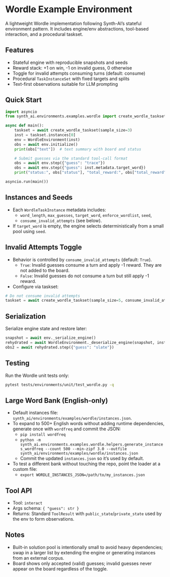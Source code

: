 # Wordle Example Environment

A lightweight Wordle implementation following Synth-AI’s stateful environment pattern.
It includes engine/env abstractions, tool-based interaction, and a procedural taskset.

## Features
- Stateful engine with reproducible snapshots and seeds
- Reward stack: +1 on win, -1 on invalid guess, 0 otherwise
- Toggle for invalid attempts consuming turns (default: consume)
- Procedural `TaskInstanceSet` with fixed targets and splits
- Text-first observations suitable for LLM prompting

## Quick Start
```python
import asyncio
from synth_ai.environments.examples.wordle import create_wordle_taskset, WordleEnvironment

async def main():
    taskset = await create_wordle_taskset(sample_size=3)
    inst = taskset.instances[0]
    env = WordleEnvironment(inst)
    obs = await env.initialize()
    print(obs["text"])  # text summary with board and status

    # Submit guesses via the standard tool-call format
    obs = await env.step({"guess": "trace"})
    obs = await env.step({"guess": inst.metadata.target_word})
    print("status:", obs["status"], "total_reward:", obs["total_reward"])  # won, 1.0

asyncio.run(main())
```

## Instances and Seeds
- Each `WordleTaskInstance` metadata includes:
  - `word_length`, `max_guesses`, `target_word`, `enforce_wordlist`, `seed`,
  - `consume_invalid_attempts` (see below).
- If `target_word` is empty, the engine selects deterministically from a small pool using `seed`.

## Invalid Attempts Toggle
- Behavior is controlled by `consume_invalid_attempts` (default: `True`).
  - `True`: Invalid guesses consume a turn and apply -1 reward. They are not added to the board.
  - `False`: Invalid guesses do not consume a turn but still apply -1 reward.
- Configure via taskset:
```python
# Do not consume invalid attempts
taskset = await create_wordle_taskset(sample_size=5, consume_invalid_attempts=False)
```

## Serialization
Serialize engine state and restore later:
```python
snapshot = await env._serialize_engine()
rehydrated = await WordleEnvironment._deserialize_engine(snapshot, inst)
obs2 = await rehydrated.step({"guess": "slate"})
```

## Testing
Run the Wordle unit tests only:
```bash
pytest tests/environments/unit/test_wordle.py -q
```

## Large Word Bank (English-only)
- Default instances file: `synth_ai/environments/examples/wordle/instances.json`.
- To expand to 500+ English words without adding runtime dependencies, generate once with `wordfreq` and commit the JSON:
  - `pip install wordfreq`
  - `python -m synth_ai.environments.examples.wordle.helpers.generate_instances_wordfreq --count 500 --min-zipf 3.0 --outfile synth_ai/environments/examples/wordle/instances.json`
  - Commit the updated `instances.json` so it’s used by default.
- To test a different bank without touching the repo, point the loader at a custom file:
  - `export WORDLE_INSTANCES_JSON=/path/to/my_instances.json`

## Tool API
- Tool: `interact`
- Args schema: `{ "guess": str }`
- Returns: Standard `ToolResult` with `public_state`/`private_state` used by the env to form observations.

## Notes
- Built-in solution pool is intentionally small to avoid heavy dependencies; swap in a larger list by extending the engine or generating instances from an external corpus.
- Board shows only accepted (valid) guesses; invalid guesses never appear on the board regardless of the toggle.
